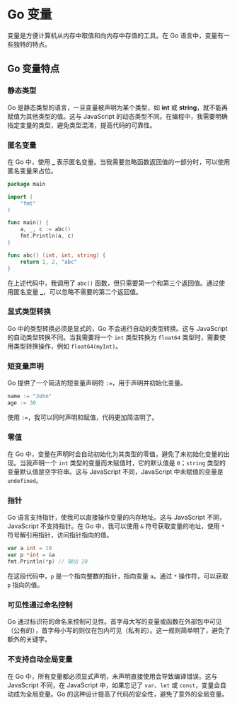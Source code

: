 # Go 变量

变量是方便计算机从内存中取值和向内存中存值的工具。在 Go 语言中，变量有一些独特的特点。

## Go 变量特点

### 静态类型

Go 是静态类型的语言，一旦变量被声明为某个类型，如 **int** 或 **string**，就不能再赋值为其他类型的值。这与 JavaScript 的动态类型不同。在编程中，我需要明确指定变量的类型，避免类型混淆，提高代码的可靠性。

### 匿名变量

在 Go 中，使用 **\_** 表示匿名变量。当我需要忽略函数返回值的一部分时，可以使用匿名变量来占位。

```go
package main

import (
    "fmt"
)

func main() {
    a, _, c := abc()
    fmt.Println(a, c)
}

func abc() (int, int, string) {
    return 1, 2, "abc"
}
```

在上述代码中，我调用了 `abc()` 函数，但只需要第一个和第三个返回值。通过使用匿名变量 **\_**，可以忽略不需要的第二个返回值。

### 显式类型转换

Go 中的类型转换必须是显式的，Go 不会进行自动的类型转换。这与 JavaScript 的自动类型转换不同。当我需要将一个 `int` 类型转换为 `float64` 类型时，需要使用类型转换操作，例如 `float64(myInt)`。

### 短变量声明

Go 提供了一个简洁的短变量声明符 `:=`，用于声明并初始化变量。

```go
name := "John"
age := 30
```

使用 `:=`，我可以同时声明和赋值，代码更加简洁明了。

### 零值

在 Go 中，变量在声明时会自动初始化为其类型的零值，避免了未初始化变量的出现。当我声明一个 `int` 类型的变量而未赋值时，它的默认值是 `0`；`string` 类型的变量默认值是空字符串。这与 JavaScript 不同，JavaScript 中未赋值的变量是 `undefined`。

### 指针

Go 语言支持指针，使我可以直接操作变量的内存地址。这与 JavaScript 不同，JavaScript 不支持指针。在 Go 中，我可以使用 `&` 符号获取变量的地址，使用 `*` 符号解引用指针，访问指针指向的值。

```go
var a int = 10
var p *int = &a
fmt.Println(*p) // 输出 10
```

在这段代码中，`p` 是一个指向整数的指针，指向变量 `a`。通过 `*` 操作符，可以获取 `p` 指向的值。

### 可见性通过命名控制

Go 通过标识符的命名来控制可见性。首字母大写的变量或函数在外部包中可见（公有的），首字母小写的则仅在包内可见（私有的）。这一规则简单明了，避免了额外的关键字。

### 不支持自动全局变量

在 Go 中，所有变量都必须显式声明，未声明直接使用会导致编译错误。这与 JavaScript 不同，在 JavaScript 中，如果忘记了 `var`、`let` 或 `const`，变量会自动成为全局变量。Go 的这种设计提高了代码的安全性，避免了意外的全局变量。
